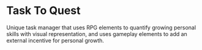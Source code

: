 # Task To Quest
Unique task manager that uses RPG elements to quantify growing personal skills with visual representation, and uses gameplay elements to add an external incentive for personal growth.
